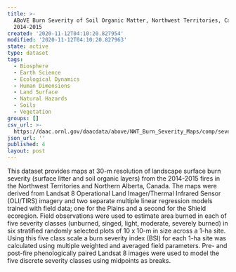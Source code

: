 ```yaml
---
title: >-
  ABoVE Burn Severity of Soil Organic Matter, Northwest Territories, Canada,
  2014-2015
created: '2020-11-12T04:10:20.827954'
modified: '2020-11-12T04:10:20.827963'
state: active
type: dataset
tags:
  - Biosphere
  - Earth Science
  - Ecological Dynamics
  - Human Dimensions
  - Land Surface
  - Natural Hazards
  - Soils
  - Vegetation
groups: []
csv_url: >-
  https://daac.ornl.gov/daacdata/above/NWT_Burn_Severity_Maps/comp/severity_training.csv
json_url: ''
published: 4
layout: post
---
```

This dataset provides maps at 30-m resolution of landscape surface burn severity (surface litter and soil organic layers) from the 2014-2015 fires in the Northwest Territories and Northern Alberta, Canada. The maps were derived from Landsat 8 Operational Land Imager/Thermal Infrared Sensor (OLI/TIRS) imagery and two separate multiple linear regression models trained with field data; one for the Plains and a second for the Shield ecoregion. Field observations were used to estimate area burned in each of five severity classes (unburned, singed, light, moderate, severely burned) in six stratified randomly selected plots of 10 x 10-m in size across a 1-ha site. Using this five class scale a burn severity index (BSI) for each 1-ha site was calculated using multiple weighted and averaged field parameters. Pre- and post-fire phenologically paired Landsat 8 images were used to model the five discrete severity classes using midpoints as breaks.
